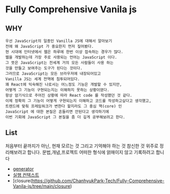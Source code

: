 # Fully Comprehensive Vanila js 

## WHY

```
우선 JavaScript의 일종인 Vanilla JS에 대해서 알아보기 
전에 왜 JavaScript 가 중요한지 먼저 짚어봤다. 
현 시대에 인터넷에서 웹은 하루에 한번 이상 접속하는 경우가 많다.
웹을 개발하는데 가장 주로 사용되는 언어는 JavaScript 이다.
그 뜻은 JavaScript는 전세계 거의 모든 사람들이 사용 하는
것을 만들고 보여주는 도구가 된다는 것이다.
그러므로 JavaScript는 모든 브라우저에 내장되어있고
Vanilla JS는 세계 전역에 침투되어있다.
꽤 React에 익숙해진 나로서는 어느정도 기능은 개발할 수 있지만,
어떻게 그 기능이 구현되는지는 이해하지 못하는 상황이였다.
항상 암기식으로 주어진 상황에 따라 React code 를 작성했던 것 같다. 
이제 정확히 그 기능이 어떻게 구현되는지 이해하고 코드를 작성하고싶다고 생각했고,
트렌드에 맞춰 프레임워크가 변한다 할지라도 그 중심 핵(core) 인
JavaScript 에 대한 본질은 흔들리면 안된다고 생각하기에
이번 기회에 JavaScript 그 본질을 좀 더 깊게 공부해보려고 한다.
```



## List

처음부터 끝까지가 아닌, 현재 모르는 것 그리고 기억해야 하는 것 참신한 것 위주로 정리해보려고 합니다.
문법,개념,프로젝트 어떠한 형식에 얽매이지 않고 기록하려고 합니다 

- [generator](https://github.com/ChanhyukPark-Tech/Fully-Comprehensive-Vanila-js/tree/main/generator)
- [실행 컨텍스트](https://github.com/ChanhyukPark-Tech/Fully-Comprehensive-Vanila-js/tree/main/execution-context)
- [closure(https://github.com/ChanhyukPark-Tech/Fully-Comprehensive-Vanila-js/tree/main/closure)

